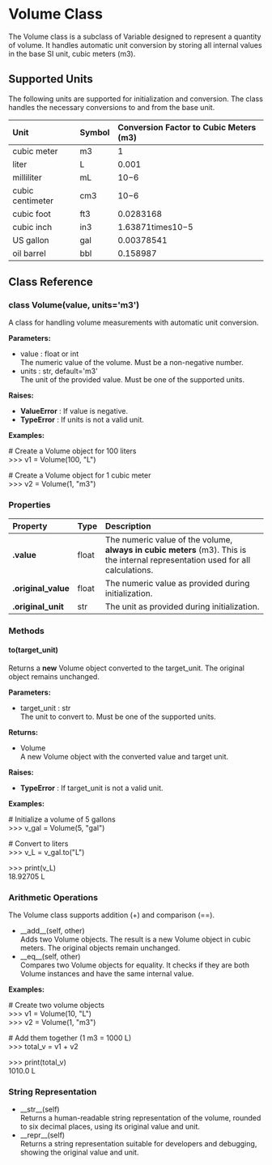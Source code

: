 # **Volume Class**

The Volume class is a subclass of Variable designed to represent a quantity of volume. It handles automatic unit conversion by storing all internal values in the base SI unit, cubic meters (m3).

## **Supported Units**

The following units are supported for initialization and conversion. The class handles the necessary conversions to and from the base unit.

| Unit | Symbol | Conversion Factor to Cubic Meters (m3) |
| :---- | :---- | :---- |
| cubic meter | m3 | 1 |
| liter | L | 0.001 |
| milliliter | mL | 10−6 |
| cubic centimeter | cm3 | 10−6 |
| cubic foot | ft3 | 0.0283168 |
| cubic inch | in3 | 1.63871times10−5 |
| US gallon | gal | 0.00378541 |
| oil barrel | bbl | 0.158987 |

## **Class Reference**

### **class Volume(value, units='m3')**

A class for handling volume measurements with automatic unit conversion.

**Parameters:**

* value : float or int  
  The numeric value of the volume. Must be a non-negative number.  
* units : str, default='m3'  
  The unit of the provided value. Must be one of the supported units.

**Raises:**

* **ValueError** : If value is negative.  
* **TypeError** : If units is not a valid unit.

**Examples:**

\# Create a Volume object for 100 liters  
\>\>\> v1 \= Volume(100, "L")

\# Create a Volume object for 1 cubic meter  
\>\>\> v2 \= Volume(1, "m3")

### **Properties**

| Property | Type | Description |
| :---- | :---- | :---- |
| **.value** | float | The numeric value of the volume, **always in cubic meters** (m3). This is the internal representation used for all calculations. |
| **.original\_value** | float | The numeric value as provided during initialization. |
| **.original\_unit** | str | The unit as provided during initialization. |

### **Methods**

#### **to(target\_unit)**

Returns a **new** Volume object converted to the target\_unit. The original object remains unchanged.

**Parameters:**

* target\_unit : str  
  The unit to convert to. Must be one of the supported units.

**Returns:**

* Volume  
  A new Volume object with the converted value and target unit.

**Raises:**

* **TypeError** : If target\_unit is not a valid unit.

**Examples:**

\# Initialize a volume of 5 gallons  
\>\>\> v\_gal \= Volume(5, "gal")

\# Convert to liters  
\>\>\> v\_L \= v\_gal.to("L")

\>\>\> print(v\_L)  
18.92705 L

### **Arithmetic Operations**

The Volume class supports addition (+) and comparison (==).

* \_\_add\_\_(self, other)  
  Adds two Volume objects. The result is a new Volume object in cubic meters. The original objects remain unchanged.  
* \_\_eq\_\_(self, other)  
  Compares two Volume objects for equality. It checks if they are both Volume instances and have the same internal value.

**Examples:**

\# Create two volume objects  
\>\>\> v1 \= Volume(10, "L")  
\>\>\> v2 \= Volume(1, "m3")

\# Add them together (1 m3 \= 1000 L)  
\>\>\> total\_v \= v1 \+ v2

\>\>\> print(total\_v)  
1010.0 L

### **String Representation**

* \_\_str\_\_(self)  
  Returns a human-readable string representation of the volume, rounded to six decimal places, using its original value and unit.  
* \_\_repr\_\_(self)  
  Returns a string representation suitable for developers and debugging, showing the original value and unit.